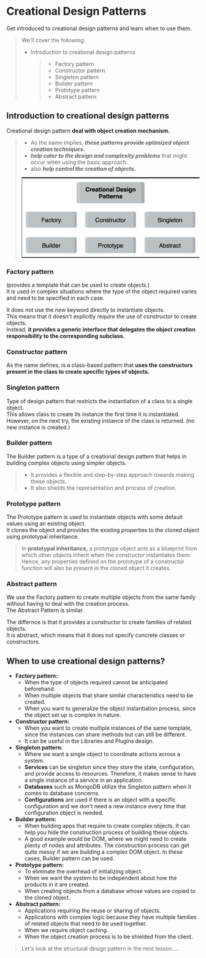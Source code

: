 # Creational Design Patterns

Get introduced to creational design patterns and learn when to use them.

> We'll cover the following:
>
> - Introduction to creational design patterns
>   > - Factory pattern
>   > - Constructor pattern
>   > - Singleton pattern
>   > - Builder pattern
>   > - Prototype pattern
>   > - Abstract pattern

## Introduction to creational design patterns

Creational design pattern **deal with object creation mechanism.**

> - As the name implies, **_these patterns provide optimized object creation techniques._**
> - **_help cater to the design and complexity problems_** that might occur when using the basic approach.
> - also **_help control the creation of objects._**
>
> ![creational design pattern](./images/3-1-creational%20design%20pattern.png)

### Factory pattern

(provides a template that can be used to create objects.)  
 It is used in complex situations where the type of the object required varies and need to be specified in each case.

It does not use the _new_ keyword directly to instantiate objects.  
 This means that it doesn't explicitly require the use of constructor to create objects.  
 Instead, **it provides a generic interface that delegates the object creation responsibility to the corresponding subclass.**

### Constructor pattern

As the name defines, is a class-based pattern that **uses the constructors present in the class to create specific types of objects.**

### Singleton pattern

Type of design pattern that restricts the instantiation of a class to a single object.  
 This allows class to create its instance the first time it is instantiated.  
 However, on the next try, the existing instance of the class is returned. (no new instance is created.)

### Builder pattern

The Builder pattern is a type of a creational design pattern that helps in building complex objects using simpler objects.

> - It provides a flexible and step-by-step approach towards making these objects.
> - It also shields the representation and process of creation.

### Prototype pattern

The Prototype pattern is used to instantiate objects with some default values using an existing object.  
 It clones the object and provides the existing properties to the cloned object using prototypal inheritance.

> In **prototypal inheritance,** a prototype object acts as a blueprint from which other objects inherit when the constructor instantiates them.  
>  Hence, any properties defined on the prototype of a constructor function will also be present in the cloned object it creates.

### Abstract pattern

We use the Factory pattern to create multiple objects from the same family without having to deal with the creation process.  
 The Abstract Pattern is similar.

The differnce is that it provides a constructor to create families of related objects.  
 It is abstract, which means that it does not specify concrete classes or constructors.

## When to use creational design patterns?

- **Factory pattern:**
  - When the type of objects required cannot be anticipated beforehand.
  - When multiple objects that share similar characteristics need to be created.
  - When you want to generalize the object instantiation process, since the object set up is complex in nature.
- **Constructor pattern:**
  - When you want to create multiple instances of the same template, since the instances can share methods but can still be different.
  - It can be useful in the Libraries and Plugins design.
- **Singleton pattern:**
  - Where we want a single object to coordinate actions across a system.
  - **Services** can be singleton since they store the state, configuration, and provide access to resources. Therefore, it makes sense to have a single instance of a service in an application.
  - **Databases** such as MongoDB utilize the Singleton pattern when it comes to database concerns.
  - **Configurations** are used if there is an object with a specific configuration and we don't need a new instance every time that configuration object is needed.
- **Builder pattern:**
  - When building apps that require to create complex objects. It can help you hide the construction process of building these objects.
  - A good example would be DOM, where we might need to create plenty of nodes and attributes. The construction process can get quite messy if we are building a complex DOM object. In these cases, Builder pattern can be used.
- **Prototype pattern:**
  - To eliminate the overhead of initializing object.
  - When we want the system to be independent about how the products in it are created.
  - When creating objects from a database whose values are copied to the cloned object.
- **Abstract pattern:**
  - Applications requiring the reuse or sharing of objects.
  - Applications with complex logic because they have multiple families of related objects that need to be used together.
  - When we require object caching.
  - When the object creation process is to be shielded from the client.

> Let's look at the structural design pattern in the next lesson....
